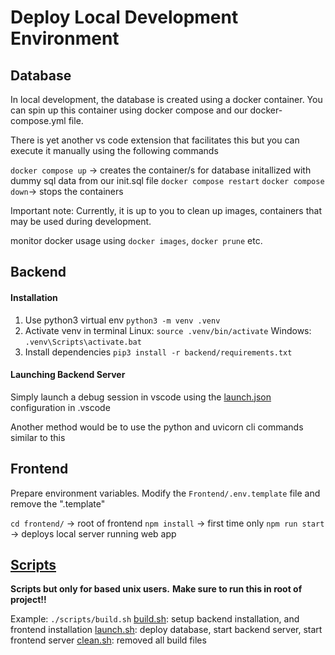 # Deploy Local Development Environment

## Database

In local development, the database is created using a docker container. You can spin up this container using docker compose and our docker-compose.yml file.

There is yet another vs code extension that facilitates this but you can execute it manually using the following commands

`docker compose up` -> creates the container/s for database initallized with dummy sql data from our init.sql file
`docker compose restart`
`docker compose down`-> stops the containers

Important note: Currently, it is up to you to clean up images, containers that may be used during development.

monitor docker usage using `docker images`, `docker prune` etc.

## Backend

#### Installation

1. Use python3 virtual env
   `python3 -m venv .venv`
2. Activate venv in terminal
   Linux: `source .venv/bin/activate`
   Windows: `.venv\Scripts\activate.bat`
3. Install dependencies
   `pip3 install -r backend/requirements.txt`

#### Launching Backend Server

Simply launch a debug session in vscode using the [launch.json](../.vscode/launch.json) configuration in .vscode

Another method would be to use the python and uvicorn cli commands similar to this

## Frontend

Prepare environment variables. Modify the `Frontend/.env.template` file and remove the ".template"

`cd frontend/` -> root of frontend
`npm install` -> first time only
`npm run start` -> deploys local server running web app

## [Scripts](../scripts/)

**Scripts but only for based unix users.**
**Make sure to run this in root of project!!**

Example: `./scripts/build.sh`
[build.sh](../scripts/build.sh): setup backend installation, and frontend installation
[launch.sh](../scripts/launch.sh): deploy database, start backend server, start frontend server
[clean.sh](../scripts/clean.sh): removed all build files
